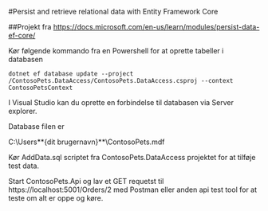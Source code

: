 #Persist and retrieve relational data with Entity Framework Core

##Projekt fra https://docs.microsoft.com/en-us/learn/modules/persist-data-ef-core/

Kør følgende kommando fra en Powershell for at oprette tabeller i databasen

`dotnet ef database update --project /ContosoPets.DataAccess/ContosoPets.DataAccess.csproj --context ContosoPetsContext`

I Visual Studio kan du oprette en forbindelse til databasen via Server explorer. 

Database filen er 

C:\Users\**{dit brugernavn}**\ContosoPets.mdf

Kør AddData.sql scriptet fra ContosoPets.DataAccess projektet for at tilføje test data. 

Start ContosoPets.Api og lav et GET requetst til https://localhost:5001/Orders/2 med Postman eller anden api test tool for at teste om alt er oppe og køre.